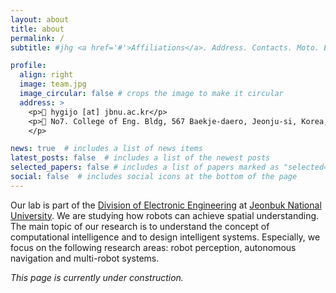 ```yaml
---
layout: about
title: about
permalink: /
subtitle: #jhg <a href='#'>Affiliations</a>. Address. Contacts. Moto. Etc.

profile:
  align: right
  image: team.jpg
  image_circular: false # crops the image to make it circular
  address: >
    <p>📧 hygijo [at] jbnu.ac.kr</p>
    <p>📍 No7. College of Eng. Bldg, 567 Baekje-daero, Jeonju-si, Korea, 54896
    </p>

news: true  # includes a list of news items
latest_posts: false  # includes a list of the newest posts
selected_papers: false # includes a list of papers marked as "selected={true}"
social: false  # includes social icons at the bottom of the page
---
```


Our lab is part of the [Division of Electronic Engineering](https://eei.jbnu.ac.kr) at [Jeonbuk National University](https://jbnu.ac.kr). We are studying how robots can achieve spatial understanding. The main topic of our research is to understand the concept of computational intelligence and to design intelligent systems. Especially, we focus on the following research areas: robot perception, autonomous navigation and multi-robot systems. 

_This page is currently under construction._

<!--
Write your biography here. Tell the world about yourself. Link to your favorite [subreddit](http://reddit.com). You can put a picture in, too. The code is already in, just name your picture `prof_pic.jpg` and put it in the `img/` folder.

Put your address / P.O. box / other info right below your picture. You can also disable any of these elements by editing `profile` property of the YAML header of your `_pages/about.md`. Edit `_bibliography/papers.bib` and Jekyll will render your [publications page](/al-folio/publications/) automatically.

Link to your social media connections, too. This theme is set up to use [Font Awesome icons](http://fortawesome.github.io/Font-Awesome/) and [Academicons](https://jpswalsh.github.io/academicons/), like the ones below. Add your Facebook, Twitter, LinkedIn, Google Scholar, or just disable all of them.
-->